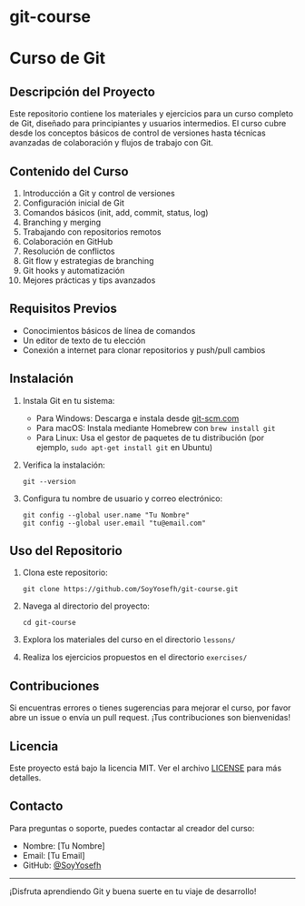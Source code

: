 # git-course
# Curso de Git

## Descripción del Proyecto

Este repositorio contiene los materiales y ejercicios para un curso completo de Git, diseñado para principiantes y usuarios intermedios. El curso cubre desde los conceptos básicos de control de versiones hasta técnicas avanzadas de colaboración y flujos de trabajo con Git.

## Contenido del Curso

1. Introducción a Git y control de versiones
2. Configuración inicial de Git
3. Comandos básicos (init, add, commit, status, log)
4. Branching y merging
5. Trabajando con repositorios remotos
6. Colaboración en GitHub
7. Resolución de conflictos
8. Git flow y estrategias de branching
9. Git hooks y automatización
10. Mejores prácticas y tips avanzados

## Requisitos Previos

- Conocimientos básicos de línea de comandos
- Un editor de texto de tu elección
- Conexión a internet para clonar repositorios y push/pull cambios

## Instalación

1. Instala Git en tu sistema:
   - Para Windows: Descarga e instala desde [git-scm.com](https://git-scm.com/)
   - Para macOS: Instala mediante Homebrew con `brew install git`
   - Para Linux: Usa el gestor de paquetes de tu distribución (por ejemplo, `sudo apt-get install git` en Ubuntu)

2. Verifica la instalación:
   ```
   git --version
   ```

3. Configura tu nombre de usuario y correo electrónico:
   ```
   git config --global user.name "Tu Nombre"
   git config --global user.email "tu@email.com"
   ```

## Uso del Repositorio

1. Clona este repositorio:
   ```
   git clone https://github.com/SoyYosefh/git-course.git
   ```

2. Navega al directorio del proyecto:
   ```
   cd git-course
   ```

3. Explora los materiales del curso en el directorio `lessons/`

4. Realiza los ejercicios propuestos en el directorio `exercises/`

## Contribuciones

Si encuentras errores o tienes sugerencias para mejorar el curso, por favor abre un issue o envía un pull request. ¡Tus contribuciones son bienvenidas!

## Licencia

Este proyecto está bajo la licencia MIT. Ver el archivo [LICENSE](LICENSE) para más detalles.

## Contacto

Para preguntas o soporte, puedes contactar al creador del curso:

- Nombre: [Tu Nombre]
- Email: [Tu Email]
- GitHub: [@SoyYosefh](https://github.com/SoyYosefh)

---

¡Disfruta aprendiendo Git y buena suerte en tu viaje de desarrollo!